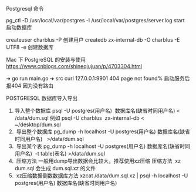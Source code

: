 Postgresql 命令

 pg_ctl -D /usr/local/var/postgres -l /usr/local/var/postgres/server.log start   启动数据库

createuser charblus -P   创建用户
createdb zx-internal-db -O charblus -E UTF8 -e   创建数据库

Mac 下 PostgreSQL 的安装与使用
  https://www.cnblogs.com/shineqiujuan/p/4703304.html

➜ go run main.go 
➜  src curl 127.0.0.1:9901
404 page not found%      启动服务后报404 因为没有路由


POSTGRESQL 数据库导入导出

1. 导入整个数据库 psql -U postgres(用户名)  数据库名(缺省时同用户名) < /data/dum.sql                                                                           例如      psql -U  charblus  zx-internal-db < ~/desktop/dum.sql
2.  导出整个数据库 pg_dump -h localhost -U postgres(用户名) 数据库名(缺省时同用户名)   >/data/dum.sql
3.  导出某个表 pg_dump -h localhost -U postgres(用户名) 数据库名(缺省时同用户名)  -t table(表名) >/data/dum.sql
4.  压缩方法 一般用dump导出数据会比较大，推荐使用xz压缩 压缩方法  xz dum.sql 会生成 dum.sql.xz 的文件
5.  xz压缩数据倒数数据库方法 xzcat /data/dum.sql.xz | psql -h localhost -U postgres(用户名) 数据库名(缺省时同用户名) 
